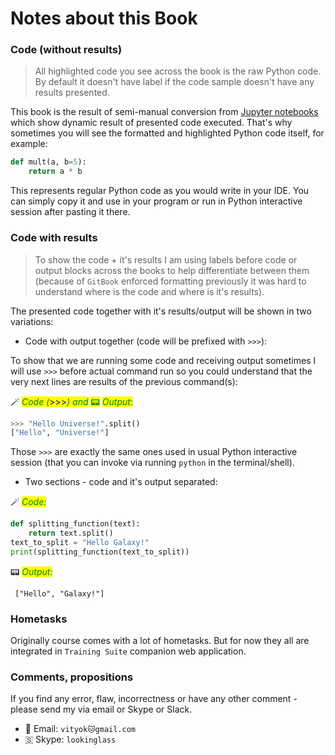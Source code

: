 # Notes about this Book

### Code (without results)

> All highlighted code you see across the book is the raw Python code. By default it doesn't have label if the code sample doesn't have any results presented.

This book is the result of semi-manual conversion from [Jupyter notebooks](http://jupyter.org/) which show dynamic result of presented code executed. That's why sometimes you will see the formatted and highlighted Python code itself, for example:

```python
def mult(a, b=5): 
    return a * b
```

This represents regular Python code as you would write in your IDE. You can simply copy it and use in your program or run in Python interactive session after pasting it there.

### Code with results

> To show the code + it's results I am using labels before code or output blocks across the books to help differentiate between them (because of `GitBook` enforced formatting previously it was hard to understand where is the code and where is it's results).

The presented code together with it's results/output will be shown in two variations:

* Code with output together (code will be prefixed with `>>>`):

To show that we are running some code and receiving output sometimes I will use `>>>` before actual command run so you could understand that the very next lines are results of the previous command(s):

🪄 _<mark style="color:green;">Code (</mark>_<mark style="color:blue;">>>></mark>_<mark style="color:green;">) and</mark>_ <mark style="color:green;"></mark><mark style="color:green;">📟</mark> <mark style="color:green;"></mark>_<mark style="color:green;">Output</mark>_<mark style="color:green;">:</mark>

```python
>>> "Hello Universe!".split()
["Hello", "Universe!"]
```

Those `>>>` are exactly the same ones used in usual Python interactive session (that you can invoke via running `python` in the terminal/shell).

* Two sections - code and it's output separated:

🪄 _<mark style="color:green;">Code:</mark>_



```python
def splitting_function(text):
    return text.split()
text_to_split = "Hello Galaxy!"
print(splitting_function(text_to_split))
```

📟 _<mark style="color:green;">Output:</mark>_

     ["Hello", "Galaxy!"]


### Hometasks

Originally course comes with a lot of hometasks. But for now they all are integrated in `Training Suite` companion web application. 

### Comments, propositions

If you find any error, flaw, incorrectness or have any other comment - please send my via email or Skype or Slack.

* 📧 Email: `vityok🐱gmail.com`
* 🇸 Skype: `lookinglass`

